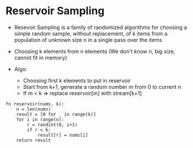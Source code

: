 # Reservoir Sampling

- Resevoir Sampling is a family of randomized algorithms for choosing a simple random sample, without replacement, of k items from a population of unknown size n in a single pass over the items

- Choosing k elements from n elements (We don't know n, big size, cannot fit in memory)

- Algo:
  - Choosing first k elements to put in reservoir
  - Start from k+1, generate a random number m from 0 to current n
  - If m < k => replace reservoir[m] with stream[k+1]

``` python3
fn reservoir(nums, k):
    n = len(nums)
    result = [0 for _ in range(k)]
    for i in range(n):
        r = randint(0, i+1)
        if r < k:
            result[r] = nums[i]
    return result
```
